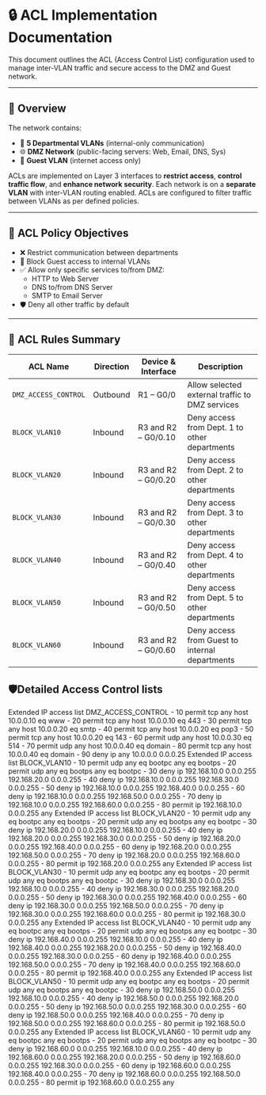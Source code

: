 # 🔒 ACL Implementation Documentation

This document outlines the ACL (Access Control List) configuration used to manage inter-VLAN traffic and secure access to the DMZ and Guest network.

---

## 📘 Overview

The network contains:

- 🏢 **5 Departmental VLANs** (internal-only communication)
- 🌐 **DMZ Network** (public-facing servers: Web, Email, DNS, Sys)
- 📱 **Guest VLAN** (internet access only)

ACLs are implemented on Layer 3 interfaces to **restrict access**, **control traffic flow**, and **enhance network security**.
Each network is on a **separate VLAN** with inter-VLAN routing enabled. ACLs are configured to filter traffic between VLANs as per defined policies.

---
## 🎯 ACL Policy Objectives

- ❌ Restrict communication between departments
- 🚫 Block Guest access to internal VLANs
- ✅ Allow only specific services to/from DMZ:
  - HTTP to Web Server
  - DNS to/from DNS Server
  - SMTP to Email Server
- 🛡️ Deny all other traffic by default

---

## 📄 ACL Rules Summary

| ACL Name             | Direction | Device & Interface  | Description                                       |
|----------------------|-----------|---------------------|---------------------------------------------------|
| `DMZ_ACCESS_CONTROL` | Outbound  | R1 – G0/0           | Allow selected external traffic to DMZ services   |
| `BLOCK_VLAN10`       | Inbound   | R3 and R2 – G0/0.10 | Deny access from Dept. 1 to other departments     |
| `BLOCK_VLAN20`       | Inbound   | R3 and R2 – G0/0.20 | Deny access from Dept. 2 to other departments     |
| `BLOCK_VLAN30`       | Inbound   | R3 and R2 – G0/0.30 | Deny access from Dept. 3 to other departments     |
| `BLOCK_VLAN40`       | Inbound   | R3 and R2 – G0/0.40 | Deny access from Dept. 4 to other departments     |
| `BLOCK_VLAN50`       | Inbound   | R3 and R2 – G0/0.50 | Deny access from Dept. 5 to other departments     |
| `BLOCK_VLAN60`       | Inbound   | R3 and R2 – G0/0.60 | Deny access from Guest to internal departments    |

## 🛡️Detailed Access Control lists
Extended IP access list DMZ_ACCESS_CONTROL
    - 10 permit tcp any host 10.0.0.10 eq www
    - 20 permit tcp any host 10.0.0.10 eq 443
    - 30 permit tcp any host 10.0.0.20 eq smtp
    - 40 permit tcp any host 10.0.0.20 eq pop3
    - 50 permit tcp any host 10.0.0.20 eq 143
    - 60 permit udp any host 10.0.0.30 eq 514
    - 70 permit udp any host 10.0.0.40 eq domain
    - 80 permit tcp any host 10.0.0.40 eq domain
    - 90 deny ip any 10.0.0.0 0.0.0.25
Extended IP access list BLOCK_VLAN10
    - 10 permit udp any eq bootpc any eq bootps
    - 20 permit udp any eq bootps any eq bootpc
    - 30 deny ip 192.168.10.0 0.0.0.255 192.168.20.0 0.0.0.255
    - 40 deny ip 192.168.10.0 0.0.0.255 192.168.30.0 0.0.0.255
    - 50 deny ip 192.168.10.0 0.0.0.255 192.168.40.0 0.0.0.255
    - 60 deny ip 192.168.10.0 0.0.0.255 192.168.50.0 0.0.0.255
    - 70 deny ip 192.168.10.0 0.0.0.255 192.168.60.0 0.0.0.255
    - 80 permit ip 192.168.10.0 0.0.0.255 any
Extended IP access list BLOCK_VLAN20
    - 10 permit udp any eq bootpc any eq bootps
    - 20 permit udp any eq bootps any eq bootpc
    - 30 deny ip 192.168.20.0 0.0.0.255 192.168.10.0 0.0.0.255
    - 40 deny ip 192.168.20.0 0.0.0.255 192.168.30.0 0.0.0.255
    - 50 deny ip 192.168.20.0 0.0.0.255 192.168.40.0 0.0.0.255
    - 60 deny ip 192.168.20.0 0.0.0.255 192.168.50.0 0.0.0.255
    - 70 deny ip 192.168.20.0 0.0.0.255 192.168.60.0 0.0.0.255
    - 80 permit ip 192.168.20.0 0.0.0.255 any
Extended IP access list BLOCK_VLAN30
    - 10 permit udp any eq bootpc any eq bootps
    - 20 permit udp any eq bootps any eq bootpc
    - 30 deny ip 192.168.30.0 0.0.0.255 192.168.10.0 0.0.0.255
    - 40 deny ip 192.168.30.0 0.0.0.255 192.168.20.0 0.0.0.255
    - 50 deny ip 192.168.30.0 0.0.0.255 192.168.40.0 0.0.0.255
    - 60 deny ip 192.168.30.0 0.0.0.255 192.168.50.0 0.0.0.255
    - 70 deny ip 192.168.30.0 0.0.0.255 192.168.60.0 0.0.0.255
    - 80 permit ip 192.168.30.0 0.0.0.255 any
Extended IP access list BLOCK_VLAN40
    - 10 permit udp any eq bootpc any eq bootps
    - 20 permit udp any eq bootps any eq bootpc
    - 30 deny ip 192.168.40.0 0.0.0.255 192.168.10.0 0.0.0.255
    - 40 deny ip 192.168.40.0 0.0.0.255 192.168.20.0 0.0.0.255
    - 50 deny ip 192.168.40.0 0.0.0.255 192.168.30.0 0.0.0.255
    - 60 deny ip 192.168.40.0 0.0.0.255 192.168.50.0 0.0.0.255
    - 70 deny ip 192.168.40.0 0.0.0.255 192.168.60.0 0.0.0.255
    - 80 permit ip 192.168.40.0 0.0.0.255 any
Extended IP access list BLOCK_VLAN50
    - 10 permit udp any eq bootpc any eq bootps
    - 20 permit udp any eq bootps any eq bootpc
    - 30 deny ip 192.168.50.0 0.0.0.255 192.168.10.0 0.0.0.255
    - 40 deny ip 192.168.50.0 0.0.0.255 192.168.20.0 0.0.0.255
    - 50 deny ip 192.168.50.0 0.0.0.255 192.168.30.0 0.0.0.255
    - 60 deny ip 192.168.50.0 0.0.0.255 192.168.40.0 0.0.0.255
    - 70 deny ip 192.168.50.0 0.0.0.255 192.168.60.0 0.0.0.255
    - 80 permit ip 192.168.50.0 0.0.0.255 any
Extended IP access list BLOCK_VLAN60
    - 10 permit udp any eq bootpc any eq bootps
    - 20 permit udp any eq bootps any eq bootpc
    - 30 deny ip 192.168.60.0 0.0.0.255 192.168.10.0 0.0.0.255
    - 40 deny ip 192.168.60.0 0.0.0.255 192.168.20.0 0.0.0.255
    - 50 deny ip 192.168.60.0 0.0.0.255 192.168.30.0 0.0.0.255
    - 60 deny ip 192.168.60.0 0.0.0.255 192.168.40.0 0.0.0.255
    - 70 deny ip 192.168.60.0 0.0.0.255 192.168.50.0 0.0.0.255
    - 80 permit ip 192.168.60.0 0.0.0.255 any
